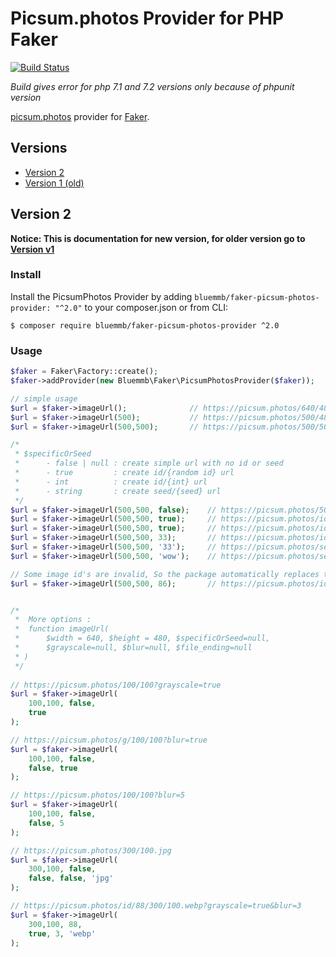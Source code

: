 Picsum.photos Provider for PHP Faker
===========================================

[![Build Status](https://travis-ci.org/bluemmb/Faker-PicsumPhotos.svg?branch=master)](https://travis-ci.org/bluemmb/Faker-PicsumPhotos)

*Build gives error for php 7.1 and 7.2 versions only because of phpunit version*

[picsum.photos](http://picsum.photos/) provider for [Faker](https://github.com/FakerPHP/Faker).

## Versions
- [Version 2](#version-2)
- [Version 1 (old)](https://github.com/bluemmb/Faker-PicsumPhotos/tree/v1)


## Version 2

**Notice: This is documentation for new version, for older version go to [Version v1](https://github.com/bluemmb/Faker-PicsumPhotos/tree/v1)**

### Install

Install the PicsumPhotos Provider by adding `bluemmb/faker-picsum-photos-provider: "^2.0"` to your composer.json or from CLI:

```
$ composer require bluemmb/faker-picsum-photos-provider ^2.0
```

### Usage

```php
$faker = Faker\Factory::create();
$faker->addProvider(new Bluemmb\Faker\PicsumPhotosProvider($faker));

// simple usage
$url = $faker->imageUrl();              // https://picsum.photos/640/480
$url = $faker->imageUrl(500);           // https://picsum.photos/500/480
$url = $faker->imageUrl(500,500);       // https://picsum.photos/500/500

/*
 * $specificOrSeed
 *      - false | null : create simple url with no id or seed
 *      - true         : create id/{random id} url
 *      - int          : create id/{int} url
 *      - string       : create seed/{seed} url
 */
$url = $faker->imageUrl(500,500, false);    // https://picsum.photos/500/500
$url = $faker->imageUrl(500,500, true);     // https://picsum.photos/id/70/500/500
$url = $faker->imageUrl(500,500, true);     // https://picsum.photos/id/413/500/500
$url = $faker->imageUrl(500,500, 33);       // https://picsum.photos/id/33/500/500
$url = $faker->imageUrl(500,500, '33');     // https://picsum.photos/seed/33/500/500
$url = $faker->imageUrl(500,500, 'wow');    // https://picsum.photos/seed/wow/500/500

// Some image id's are invalid, So the package automatically replaces them
$url = $faker->imageUrl(500,500, 86);       // https://picsum.photos/id/82/500/500


/*
 *  More options :
 *  function imageUrl(
 *      $width = 640, $height = 480, $specificOrSeed=null, 
 *      $grayscale=null, $blur=null, $file_ending=null
 * )
 */
 
// https://picsum.photos/100/100?grayscale=true
$url = $faker->imageUrl(
    100,100, false, 
    true
);

// https://picsum.photos/g/100/100?blur=true
$url = $faker->imageUrl(
    100,100, false, 
    false, true
);

// https://picsum.photos/100/100?blur=5
$url = $faker->imageUrl(
    100,100, false, 
    false, 5
);

// https://picsum.photos/300/100.jpg
$url = $faker->imageUrl(
    300,100, false, 
    false, false, 'jpg'
);

// https://picsum.photos/id/88/300/100.webp?grayscale=true&blur=3
$url = $faker->imageUrl(
    300,100, 88,
    true, 3, 'webp'
);
```
 